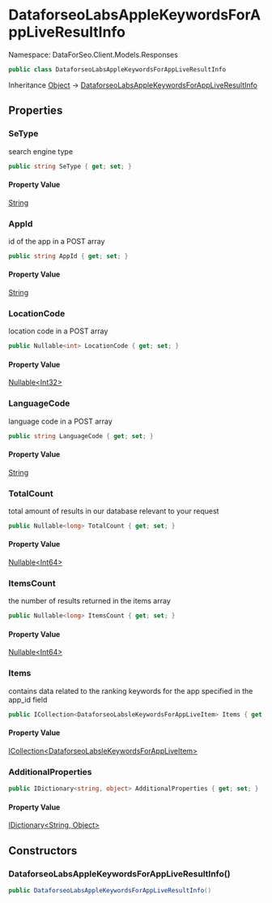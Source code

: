 # DataforseoLabsAppleKeywordsForAppLiveResultInfo

Namespace: DataForSeo.Client.Models.Responses

```csharp
public class DataforseoLabsAppleKeywordsForAppLiveResultInfo
```

Inheritance [Object](https://docs.microsoft.com/en-us/dotnet/api/system.object) → [DataforseoLabsAppleKeywordsForAppLiveResultInfo](./dataforseo.client.models.responses.dataforseolabsapplekeywordsforappliveresultinfo.md)

## Properties

### **SeType**

search engine type

```csharp
public string SeType { get; set; }
```

#### Property Value

[String](https://docs.microsoft.com/en-us/dotnet/api/system.string)<br>

### **AppId**

id of the app in a POST array

```csharp
public string AppId { get; set; }
```

#### Property Value

[String](https://docs.microsoft.com/en-us/dotnet/api/system.string)<br>

### **LocationCode**

location code in a POST array

```csharp
public Nullable<int> LocationCode { get; set; }
```

#### Property Value

[Nullable&lt;Int32&gt;](https://docs.microsoft.com/en-us/dotnet/api/system.nullable-1)<br>

### **LanguageCode**

language code in a POST array

```csharp
public string LanguageCode { get; set; }
```

#### Property Value

[String](https://docs.microsoft.com/en-us/dotnet/api/system.string)<br>

### **TotalCount**

total amount of results in our database relevant to your request

```csharp
public Nullable<long> TotalCount { get; set; }
```

#### Property Value

[Nullable&lt;Int64&gt;](https://docs.microsoft.com/en-us/dotnet/api/system.nullable-1)<br>

### **ItemsCount**

the number of results returned in the items array

```csharp
public Nullable<long> ItemsCount { get; set; }
```

#### Property Value

[Nullable&lt;Int64&gt;](https://docs.microsoft.com/en-us/dotnet/api/system.nullable-1)<br>

### **Items**

contains data related to the ranking keywords for the app specified in the app_id field

```csharp
public ICollection<DataforseoLabsleKeywordsForAppLiveItem> Items { get; set; }
```

#### Property Value

[ICollection&lt;DataforseoLabsleKeywordsForAppLiveItem&gt;](./dataforseo.client.models.dataforseolabslekeywordsforappliveitem.md)<br>

### **AdditionalProperties**

```csharp
public IDictionary<string, object> AdditionalProperties { get; set; }
```

#### Property Value

[IDictionary&lt;String, Object&gt;](https://docs.microsoft.com/en-us/dotnet/api/system.collections.generic.idictionary-2)<br>

## Constructors

### **DataforseoLabsAppleKeywordsForAppLiveResultInfo()**

```csharp
public DataforseoLabsAppleKeywordsForAppLiveResultInfo()
```
